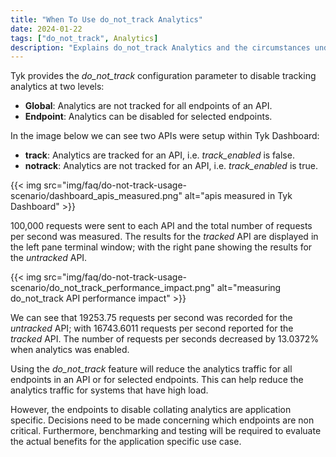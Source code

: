 ```yaml
---
title: "When To Use do_not_track Analytics"
date: 2024-01-22
tags: ["do_not_track", Analytics]
description: "Explains do_not_track Analytics and the circumstances under which it should be used"
---
```


Tyk provides the *do_not_track* configuration parameter to disable tracking analytics at two levels:

- **Global**: Analytics are not tracked for all endpoints of an API.
- **Endpoint**: Analytics can be disabled for selected endpoints.

In the image below we can see two APIs were setup within Tyk Dashboard:

- **track**: Analytics are tracked for an API, i.e. *track_enabled* is false.
- **notrack**: Analytics are not tracked for an API, i.e. *track_enabled* is true.

{{< img src="img/faq/do-not-track-usage-scenario/dashboard_apis_measured.png" alt="apis measured in Tyk Dashboard" >}}

100,000 requests were sent to each API and the total number of requests per second was measured. The results for the *tracked* API are displayed in the left pane terminal window; with the right pane showing the results for the *untracked* API.

{{< img src="img/faq/do-not-track-usage-scenario/do_not_track_performance_impact.png" alt="measuring do_not_track API performance impact" >}}

We can see that 19253.75 requests per second was recorded for the *untracked* API; with 16743.6011 requests per second reported for the *tracked* API. The number of requests per seconds decreased by 13.0372% when analytics was enabled.

Using the *do_not_track* feature will reduce the analytics traffic for all endpoints in an API or for selected endpoints. This can help reduce the analytics traffic for systems that have high load.

However, the endpoints to disable collating analytics are application specific. Decisions need to be made concerning which endpoints are non critical. Furthermore, benchmarking and testing will be required to evaluate the actual benefits for the application specific use case.